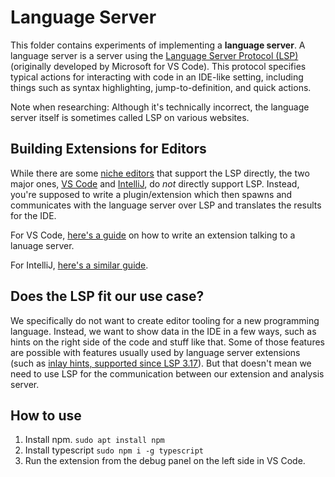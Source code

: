 # Language Server

This folder contains experiments of implementing a **language server**.
A language server is a server using the [Language Server Protocol (LSP)](https://microsoft.github.io/language-server-protocol/) (originally developed by Microsoft for VS Code).
This protocol specifies typical actions for interacting with code in an IDE-like setting, including things such as syntax highlighting, jump-to-definition, and quick actions.

Note when researching: Although it's technically incorrect, the language server itself is sometimes called LSP on various websites.

## Building Extensions for Editors

While there are some [niche editors](https://lapce.dev/) that support the LSP directly, the two major ones, [VS Code](https://code.visualstudio.com/) and [IntelliJ](https://www.jetbrains.com/idea/), do *not* directly support LSP.
Instead, you're supposed to write a plugin/extension which then spawns and communicates with the language server over LSP and translates the results for the IDE.

For VS Code, [here's a guide](https://code.visualstudio.com/api/language-extensions/language-server-extension-guide) on how to write an extension talking to a lanuage server.

For IntelliJ, [here's a similar guide](https://www.jetbrains.com/help/mps/building-intellij-idea-language-plugins.html).

## Does the LSP fit our use case?

We specifically do not want to create editor tooling for a new programming language.
Instead, we want to show data in the IDE in a few ways, such as hints on the right side of the code and stuff like that.
Some of those features are possible with features usually used by language server extensions (such as [inlay hints, supported since LSP 3.17](https://microsoft.github.io/language-server-protocol/specifications/lsp/3.17/specification/)).
But that doesn't mean we need to use LSP for the communication between our extension and analysis server.

## How to use

1. Install npm. `sudo apt install npm`
1. Install typescript `sudo npm i -g typescript`
2. Run the extension from the debug panel on the left side in VS Code.
